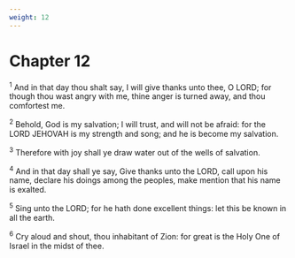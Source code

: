 ```yaml
---
weight: 12
---
```


# Chapter 12

<sup>1</sup> And in that day thou shalt say, I will give thanks unto thee, O LORD; for though thou wast angry with me, thine anger is turned away, and thou comfortest me. 

<sup>2</sup> Behold, God is my salvation; I will trust, and will not be afraid: for the LORD JEHOVAH is my strength and song; and he is become my salvation. 

<sup>3</sup> Therefore with joy shall ye draw water out of the wells of salvation. 

<sup>4</sup> And in that day shall ye say, Give thanks unto the LORD, call upon his name, declare his doings among the peoples, make mention that his name is exalted. 

<sup>5</sup> Sing unto the LORD; for he hath done excellent things: let this be known in all the earth. 

<sup>6</sup> Cry aloud and shout, thou inhabitant of Zion: for great is the Holy One of Israel in the midst of thee. 


